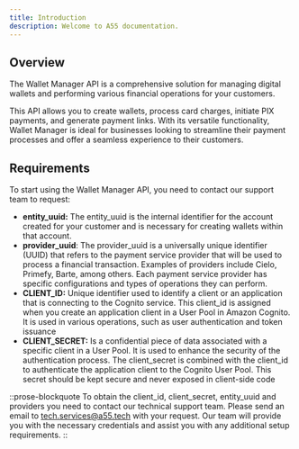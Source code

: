 ```yaml
---
title: Introduction
description: Welcome to A55 documentation.
---
```


## Overview

The Wallet Manager API is a comprehensive solution for managing digital wallets and performing various financial operations for your customers.

This API allows you to create wallets, process card charges, initiate PIX payments, and generate payment links. With its versatile functionality, Wallet Manager is ideal for businesses looking to streamline their payment processes and offer a seamless experience to their customers.

## Requirements

To start using the Wallet Manager API, you need to contact our support team to request:

- **entity\_uuid:** The entity\_uuid is the internal identifier for the account created for your customer and is necessary for creating wallets within that account.
- **provider\_uuid**: The provider\_uuid is a universally unique identifier (UUID) that refers to the payment service provider that will be used to process a financial transaction. Examples of providers include Cielo, Primefy, Barte, among others. Each payment service provider has specific configurations and types of operations they can perform.
- **CLIENT\_ID:** Unique identifier used to identify a client or an application that is connecting to the Cognito service. This client\_id is assigned when you create an application client in a User Pool in Amazon Cognito. It is used in various operations, such as user authentication and token issuance
- **CLIENT\_SECRET:** Is a confidential piece of data associated with a specific client in a User Pool. It is used to enhance the security of the authentication process. The client\_secret is combined with the client\_id to authenticate the application client to the Cognito User Pool. This secret should be kept secure and never exposed in client-side code

::prose-blockquote
To obtain the client\_id, client\_secret, entity\_uuid and providers you need to contact our technical support team. Please send an email to <tech.services@a55.tech> with your request. Our team will provide you with the necessary credentials and assist you with any additional setup requirements.
::
